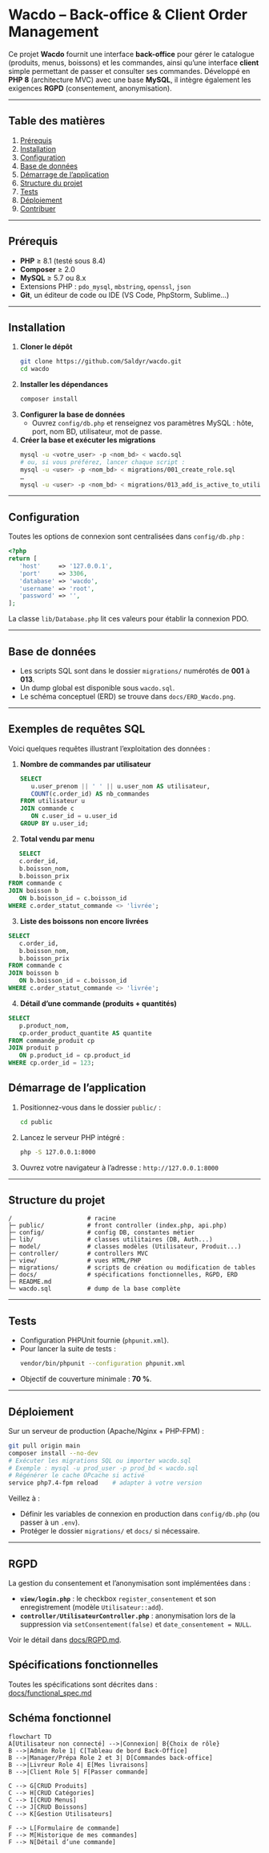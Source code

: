 # Wacdo – Back-office & Client Order Management

Ce projet **Wacdo** fournit une interface **back-office** pour gérer le catalogue (produits, menus, boissons) et les commandes, ainsi qu’une interface **client** simple permettant de passer et consulter ses commandes. Développé en **PHP 8** (architecture MVC) avec une base **MySQL**, il intègre également les exigences **RGPD** (consentement, anonymisation).

---

## Table des matières
1. [Prérequis](#prérequis)
2. [Installation](#installation)
3. [Configuration](#configuration)
4. [Base de données](#base-de-données)
5. [Démarrage de l’application](#démarrage-de-lapplication)
6. [Structure du projet](#structure-du-projet)
7. [Tests](#tests)
8. [Déploiement](#déploiement)
9. [Contribuer](#contribuer)

---

## Prérequis
- **PHP** ≥ 8.1 (testé sous 8.4)  
- **Composer** ≥ 2.0  
- **MySQL** ≥ 5.7 ou 8.x  
- Extensions PHP : `pdo_mysql`, `mbstring`, `openssl`, `json`  
- **Git**, un éditeur de code ou IDE (VS Code, PhpStorm, Sublime…)  

---

## Installation
1. **Cloner le dépôt**
   ```bash
   git clone https://github.com/Saldyr/wacdo.git
   cd wacdo
   ```
2. **Installer les dépendances**
   ```bash
   composer install
   ```
3. **Configurer la base de données**
   - Ouvrez `config/db.php` et renseignez vos paramètres MySQL : hôte, port, nom BD, utilisateur, mot de passe.
4. **Créer la base et exécuter les migrations**
   ```bash
   mysql -u <votre_user> -p <nom_bd> < wacdo.sql
   # ou, si vous préférez, lancer chaque script :
   mysql -u <user> -p <nom_bd> < migrations/001_create_role.sql
   …
   mysql -u <user> -p <nom_bd> < migrations/013_add_is_active_to_utilisateur.sql
   ```

---

## Configuration
Toutes les options de connexion sont centralisées dans `config/db.php` :
```php
<?php
return [
   'host'     => '127.0.0.1',
   'port'     => 3306,
   'database' => 'wacdo',
   'username' => 'root',
   'password' => '',
];
```
La classe `lib/Database.php` lit ces valeurs pour établir la connexion PDO.

---

## Base de données
- Les scripts SQL sont dans le dossier `migrations/` numérotés de **001** à **013**.  
- Un dump global est disponible sous `wacdo.sql`.  
- Le schéma conceptuel (ERD) se trouve dans `docs/ERD_Wacdo.png`.

---

## Exemples de requêtes SQL

Voici quelques requêtes illustrant l’exploitation des données :

1. **Nombre de commandes par utilisateur**  
   ```sql
   SELECT 
      u.user_prenom || ' ' || u.user_nom AS utilisateur,
      COUNT(c.order_id) AS nb_commandes
   FROM utilisateur u
   JOIN commande c 
      ON c.user_id = u.user_id
   GROUP BY u.user_id;

2. **Total vendu par menu**
```sql
   SELECT
   c.order_id,
   b.boisson_nom,
   b.boisson_prix
FROM commande c
JOIN boisson b 
   ON b.boisson_id = c.boisson_id
WHERE c.order_statut_commande <> 'livrée';
```

3. **Liste des boissons non encore livrées**
```sql
SELECT
   c.order_id,
   b.boisson_nom,
   b.boisson_prix
FROM commande c
JOIN boisson b 
   ON b.boisson_id = c.boisson_id
WHERE c.order_statut_commande <> 'livrée';
```
4. **Détail d’une commande (produits + quantités)**
```sql
SELECT
   p.product_nom,
   cp.order_product_quantite AS quantite
FROM commande_produit cp
JOIN produit p 
   ON p.product_id = cp.product_id
WHERE cp.order_id = 123;
```

## Démarrage de l’application
1. Positionnez-vous dans le dossier `public/` :
   ```bash
   cd public
   ```
2. Lancez le serveur PHP intégré :
   ```bash
   php -S 127.0.0.1:8000
   ```
3. Ouvrez votre navigateur à l’adresse :  `http://127.0.0.1:8000`

---

## Structure du projet
```
/                     # racine
├─ public/            # front controller (index.php, api.php)
├─ config/            # config DB, constantes métier
├─ lib/               # classes utilitaires (DB, Auth...)
├─ model/             # classes modèles (Utilisateur, Produit...)
├─ controller/        # controllers MVC
├─ view/              # vues HTML/PHP
├─ migrations/        # scripts de création ou modification de tables
├─ docs/              # spécifications fonctionnelles, RGPD, ERD
├─ README.md
└─ wacdo.sql          # dump de la base complète
```

---

## Tests
- Configuration PHPUnit fournie (`phpunit.xml`).  
- Pour lancer la suite de tests :
   ```bash
   vendor/bin/phpunit --configuration phpunit.xml
   ```
- Objectif de couverture minimale : **70 %**.

---

## Déploiement
Sur un serveur de production (Apache/Nginx + PHP-FPM) :
```bash
git pull origin main
composer install --no-dev
# Exécuter les migrations SQL ou importer wacdo.sql
# Exemple : mysql -u prod_user -p prod_bd < wacdo.sql
# Régénérer le cache OPcache si activé
service php7.4-fpm reload    # adapter à votre version
``` 
Veillez à :
- Définir les variables de connexion en production dans `config/db.php` (ou passer à un `.env`).  
- Protéger le dossier `migrations/` et `docs/` si nécessaire.

---

## RGPD

La gestion du consentement et l’anonymisation sont implémentées dans :
- **`view/login.php`** : le checkbox `register_consentement` et son enregistrement (modèle `Utilisateur::add`).  
- **`controller/UtilisateurController.php`** : anonymisation lors de la suppression via `setConsentement(false)` et `date_consentement = NULL`.  

Voir le détail dans [docs/RGPD.md](docs/RGPD.md).

## Spécifications fonctionnelles

Toutes les spécifications sont décrites dans :  
[docs/functional_spec.md](docs/functional_spec.md)

## Schéma fonctionnel

```mermaid
flowchart TD
A[Utilisateur non connecté] -->|Connexion| B{Choix de rôle}
B -->|Admin Role 1| C[Tableau de bord Back-Office]
B -->|Manager/Prépa Role 2 et 3| D[Commandes back-office]
B -->|Livreur Role 4| E[Mes livraisons]
B -->|Client Role 5| F[Passer commande]

C --> G[CRUD Produits]
C --> H[CRUD Catégories]
C --> I[CRUD Menus]
C --> J[CRUD Boissons]
C --> K[Gestion Utilisateurs]

F --> L[Formulaire de commande]
F --> M[Historique de mes commandes]
F --> N[Détail d’une commande]
```
